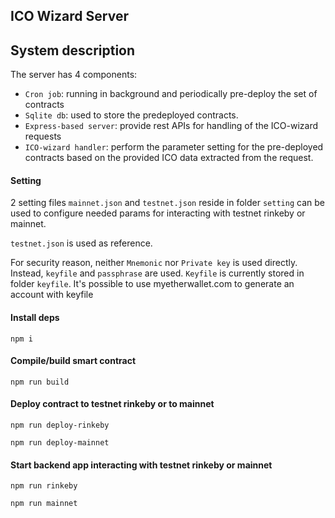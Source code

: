 ## ICO Wizard Server

## System description

The server has 4 components:

- `Cron job`: running in background and periodically pre-deploy the set of contracts
- `Sqlite db`: used to store the predeployed contracts.
- `Express-based server`: provide rest APIs for handling of the ICO-wizard requests
- `ICO-wizard handler`: perform the parameter setting for the pre-deployed contracts based on the provided ICO data extracted from the request.


#### Setting

2 setting files `mainnet.json` and `testnet.json` reside in folder `setting`
can be used to configure needed params for interacting with testnet rinkeby or mainnet.

`testnet.json` is used as reference.

For security reason, neither `Mnemonic` nor `Private key` is used directly.
Instead, `keyfile` and `passphrase` are used.
`Keyfile` is currently stored in folder `keyfile`.
It's possible to use myetherwallet.com to generate an account with keyfile

#### Install deps

`npm i`

#### Compile/build smart contract

`npm run build`

#### Deploy contract to testnet rinkeby or to mainnet

`npm run deploy-rinkeby`

`npm run deploy-mainnet`

#### Start backend app interacting with testnet rinkeby or mainnet

`npm run rinkeby`

`npm run mainnet`
